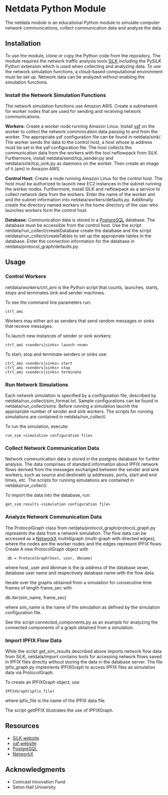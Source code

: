 # Netdata Python Module

The netdata module is an educational Python module to simulate computer network communications,
collect communication data and analyze the data.

## Installation

To use the module, clone or copy the Python code from the repository. The module requires the network traffic analysis tools
[SiLK](https://tools.netsa.cert.org/silk/index.html) including the PySiLK Python extension which is used when collecting
and analyzing data.
To use the network simulation functions,
a cloud-based computational environment must be set up. 
Network data can be analyzed without enabling the simulation functions.

### Install the Network Simulation Functions

The network simulation functions use Amazon AWS. Create a subnetwork for worker nodes that are used for sending and receiving
network communications. 

**Workers:**
Create a worker node running Amazon Linux.
Install [yaf](https://tools.netsa.cert.org/yaf/libyaf/index.html)
 on the worker to collect the network comminication data passing to and from the worker.
The appropriate yaf configuration file can be found in netdata/sink/. The worker sends the data to the control host, a host whose ip address
must be set in the yaf configuration file. The host collects the communication data from the workers with the tool rwflowpack from SiLK.
Furthermore, install netdata/send/tcp_sender.py and netdata/sink/tcp_sink.py as daemons on the worker.
Then create an image of it (ami) in Amazon AWS.

**Control Host:**
Create a node running Amazon Linux for the control host. The host must be authorized to launch new EC2 instances in the subnet
running the worker nodes. Furthermore, install 
SiLK and rwflowpack as a service to collect network data from the workers.
Enter the name of the worker ami and the subnet information into netdata/workers/defaults.py. Additinally create the directory
named workers in the home directory of the user who launches workers form the control host.

**Database:**
Communication data is stored in a [PostgreSQL](https://www.postgresql.org/) database. The database must be accessible from the
control host.
Use the script netdata/run_collect/createDatabase create the database and the script netdata/run_collect/createTables to
set up the appropriate tables in the database.
Enter the connection information for the database in netdata/protocol_graph/defaults.py.

## Usage

### Control Workers

netdata/workers/ctrl_ami is the Python script that counts, launches, starts, stops and terminates
sink and sender machines.

To see the command line parameters run:

    ctrl_ami

Workers may either act as senders that send random messages or sinks that receive messages.

To launch <num> new instances of sender or sink workers:

    ctrl_ami <senders|sinks> launch <num>

To start, stop and terminate senders or sinks use:

    ctrl_ami <senders|sinks> start
    ctrl_ami <senders|sinks> stop
    ctrl_ami <senders|sinks> terminate

### Run Network Simulations

Each network simulation is specified by a configuration file, described by netdata/run_collect/sim_format.txt.
Sample configurations can be found in netdata/run_collect/sims.
Before running a simulation laucnh the appropriate number of sender and sink workers. The scripts for running simulations are
contained in netdata/run_collect/.

To run the simulation, execute:

    run_sim <simulation configuration file>

### Collect Network Communication Data

Network communication data is stored in the postgres database for further analysis.
The data comprises of standard information about IPFIX network flows derived from the messages exchanged between the sender and sink
workers, such as source and destinatin ip addresses,
ports, start and end times, etc.
The scripts for running simulations are
contained in netdata/run_collect/.

To import the data into the database, run:

    get_sim_results <simulation configuration file>

### Analyze Network Communication Data

The ProtocolGraph class from netdata/protocol_graph/protocol_graph.py represents the data from a network simulation.
The flow data can be accessed as a [NetworkX](https://networkx.github.io/) multidigraph (multi-graph with directed edges), where the nodes are the worker nodes
and the edges represent IPFIX flows. Create A new ProtocolGraph object with

     db = ProtocolGraph(host, user, dbname)

where host, user and dbnmae is the ip address of the database sever, database user name and respectively database name with the
flow data.

Iterate over the graphs obtained from a simulation for consecutive time frames of length frame_sec with

  db.iter(sim_name, frame_sec)

where sim_name is the name of the simulation as defined by the simulation configuration file.

See the script connected_components.py as an example for analyzing the connected components
of a graph obtained from a simulation.

### Import IPFIX Flow Data

While the script get_sim_results described above imports network flow data from SiLK, netdata/import contains tools for accessing
network flows saved in IPFIX files directly without storing the data in the database server. The file ipfix_graph.py
implements IPFIXGraph to access IPFIX files as simulation data via ProtocolGraph.

To create an IPFIXGraph object, use

    IPFIXGraph(ipfix_file)

where ipfix_file is the name of the IPFIX data file.

The script getIPFIX illustrates the use of IPFIXGraph.

## Resources
- [SiLK website](https://tools.netsa.cert.org/silk/index.html)
- [yaf website](https://tools.netsa.cert.org/yaf/libyaf/index.html)
- [PostgreSQL](https://www.postgresql.org/)
- [NetworkX](https://networkx.github.io/)

## Acknowledgments

- Comcast Innovation Fund
- Seton Hall University
